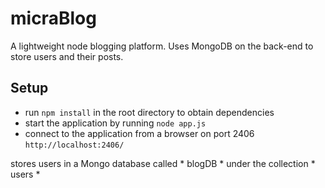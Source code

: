 micraBlog
=========
A lightweight node blogging platform. Uses MongoDB on the back-end to store users and their posts.

Setup
-----
* run `npm install` in the root directory to obtain dependencies
* start the application by running `node app.js`
* connect to the application from a browser on port 2406 `http://localhost:2406/`


stores users in a Mongo database called * blogDB * under the collection * users *